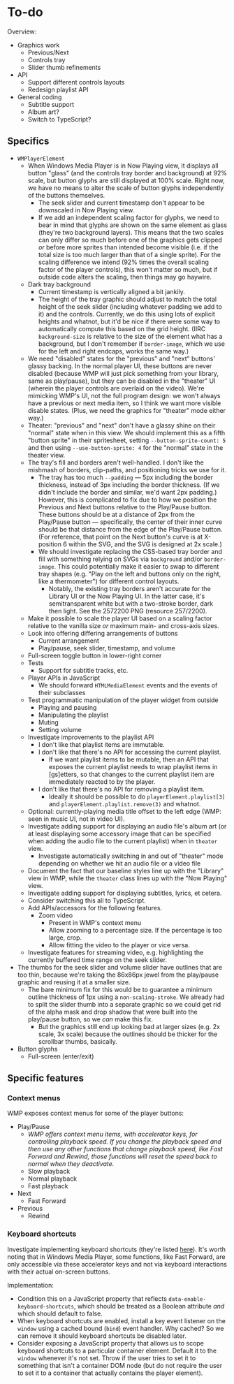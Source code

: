 
# To-do

Overview:

* Graphics work
  * Previous/Next
  * Controls tray
  * Slider thumb refinements
* API
  * Support different controls layouts
  * Redesign playlist API
* General coding
  * Subtitle support
  * Album art?
  * Switch to TypeScript?

## Specifics

* `WMPlayerElement`
  * When Windows Media Player is in Now Playing view, it displays all button "glass" (and the controls tray border and background) at 92% scale, but button glyphs are still displayed at 100% scale. Right now, we have no means to alter the scale of button glyphs independently of the buttons themselves.
    * The seek slider and current timestamp don't appear to be downscaled in Now Playing view.
    * If we add an independent scaling factor for glyphs, we need to bear in mind that glyphs are shown on the same element as glass (they're two background layers). This means that the two scales can only differ so much before one of the graphics gets clipped *or* before more sprites than intended become visible (i.e. if the total size is too much larger than that of a single sprite). For the scaling difference we intend (92% times the overall scaling factor of the player controls), this won't matter so much, but if outside code alters the scaling, then things may go haywire.
  * Dark tray background
    * Current timestamp is vertically aligned a bit jankily.
    * The height of the tray graphic should adjust to match the total height of the seek slider (including whatever padding we add to it) and the controls. Currently, we do this using lots of explicit heights and whatnot, but it'd be nice if there were some way to automatically compute this based on the grid height. (IIRC `background-size` is relative to the size of the element what has a background, but I don't remember if `border-image`, which we use for the left and right endcaps, works the same way.)
  * We need "disabled" states for the "previous" and "next" buttons' glassy backing. In the normal player UI, these buttons are never disabled (because WMP will just pick something from your library, same as play/pause), but they can be disabled in the "theater" UI  (wherein the player controls are overlaid on the video). We're mimicking WMP's UI, not the full program design: we won't always have a previous or next media item, so I think we want more visible disable states. (Plus, we need the graphics for "theater" mode either way.)
  * Theater: "previous" and "next" don't have a glassy shine on their "normal" state when in this view. We should implement this as a fifth "button sprite" in their spritesheet, setting `--button-sprite-count: 5` and then using `--use-button-sprite: 4` for the "normal" state in the theater view.
  * The tray's fill and borders aren't well-handled. I don't like the mishmash of borders, clip-paths, and positioning tricks we use for it.
    * The tray has too much `--padding` &mdash; 5px including the border thickness, instead of 3px including the border thickness. (If we didn't include the border and similar, we'd want 2px padding.) However, this is complicated to fix due to how we position the Previous and Next buttons relative to the Play/Pause button. These buttons should be at a distance of 2px from the Play/Pause button &mdash; specifically, the center of their inner curve should be that distance from the edge of the Play/Pause button. (For reference, that point on the Next button's curve is at X-position 6 within the SVG, and the SVG is designed at 2x scale.)
    * We should investigate replacing the CSS-based tray border and fill with something relying on SVGs via `background` and/or `border-image`. This could potentially make it easier to swap to different tray shapes (e.g. "Play on the left and buttons only on the right, like a thermometer") for different control layouts.
      * Notably, the existing tray borders aren't accurate for the Library UI or the Now Playing UI. In the latter case, it's semitransparent white but with a two-stroke border, dark then light. See the 2572200 PNG (resource 257/2200).
  * Make it possible to scale the player UI based on a scaling factor relative to the vanilla size *or* maximum main- and cross-axis sizes.
  * Look into offering differing arrangements of buttons
    * Current arrangement
    * Play/pause, seek slider, timestamp, and volume
  * Full-screen toggle button in lower-right corner
  * Tests
    * Support for subtitle tracks, etc.
  * Player APIs in JavaScript
    * We should forward `HTMLMediaElement` events and the events of their subclasses
  * Test programmatic manipulation of the player widget from outside
    * Playing and pausing
    * Manipulating the playlist
    * Muting
    * Setting volume
  * Investigate improvements to the playlist API
    * I don't like that playlist items are immutable.
    * I don't like that there's no API for accessing the current playlist.
      * If we want playlist items to be mutable, then an API that exposes the current playlist needs to wrap playlist items in [gs]etters, so that changes to the current playlist item are immediately reacted to by the player.
    * I don't like that there's no API for removing a playlist item.
      * Ideally it should be possible to do `playerElement.playlist[3]` and `playerElement.playlist.remove(3)` and whatnot.
  * Optional: currently-playing media title offset to the left edge (WMP: seen in music UI, not in video UI).
  * Investigate adding support for displaying an audio file's album art (or at least displaying some accessory image that can be specified when adding the audio file to the current playlist) when in `theater` view.
    * Investigate automatically switching in and out of "theater" mode depending on whether we hit an audio file or a video file
  * Document the fact that our baseline styles line up with the "Library" view in WMP, while the `theater` class lines up with the "Now Playing" view.
  * Investigate adding support for displaying subtitles, lyrics, et cetera.
  * Consider switching this all to TypeScript.
  * Add APIs/accessors for the following features.
    * Zoom video
      * Present in WMP's context menu
      * Allow zooming to a percentage size. If the percentage is too large, crop.
      * Allow fitting the video to the player or vice versa.
  * Investigate features for streaming video, e.g. highlighting the currently buffered time range on the seek slider.
* The thumbs for the seek slider and volume slider have outlines that are too thin, because we're taking the 86x86px jewel from the play/pause graphic and reusing it at a smaller size.
  * The bare minimum fix for this would be to guarantee a minimum outline thickness of 1px using a `non-scaling-stroke`. We already had to split the slider thumb into a separate graphic so we could get rid of the alpha mask and drop shadow that were built into the play/pause button, so we *can* make this fix.
    * But the graphics still end up looking bad at larger sizes (e.g. 2x scale, 3x scale) because the outlines should be thicker for the scrollbar thumbs, basically.
* Button glyphs
  * Full-screen (enter/exit)
  
## Specific features

### Context menus

WMP exposes context menus for some of the player buttons:

* Play/Pause
  * *WMP offers context menu items, with accelerator keys, for controlling playback speed. If you change the playback speed and then use any other functions that change playback speed, like Fast Forward and Rewind, those functions will reset the speed back to normal when they deactivate.*
  * Slow playback
  * Normal playback
  * Fast playback
* Next
  * Fast Forward
* Previous
  * Rewind

  
### Keyboard shortcuts
  
Investigate implementing keyboard shortcuts (they're listed [here](https://www.instructables.com/Keyboard-Shortcuts-for-Windows-Media-Player/)). It's worth noting that in Windows Media Player, some functions, like Fast Forward, are only accessible via these accelerator keys and not via keyboard interactions with their actual on-screen buttons.

Implementation:

* Condition this on a JavaScript property that reflects `data-enable-keyboard-shortcuts`, which should be treated as a Boolean attribute *and* which should default to false.
* When keyboard shortcuts are enabled, install a key event listener on the `window` using a cached bound (`bind`) event handler. Why cached? So we can remove it should keyboard shortcuts be disabled later.
* Consider exposing a JavaScript property that allows us to scope keyboard shortcuts to a particular container element. Default it to the `window` whenever it's not set. Throw if the user tries to set it to something that isn't a container DOM node (but do not require the user to set it to a container that actually contains the player element).